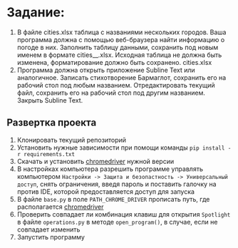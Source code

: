 # Задание:
1.	В файле cities.xlsx таблица с названиями нескольких городов. Ваша программа должна с помощью веб-браузера найти информацию о погоде в них. Заполнить таблицу данными, сохранить под новым именем в формате cities_</date>_</time>.xlsx. Исходная таблица не должна быть изменена, форматирование должно быть сохранено.
cities.xlsx
2.	Программа должна открыть приложение Subline Text или аналогичное. Записать стихотворение Бармаглот, сохранить его на рабочий стол под любым названием. Отредактировать текущий файл, сохранить его на рабочий стол под другим названием. Закрыть Subline Text.

## Развертка проекта
1. Клонировать текущий репозиторий
2. Установить нужные зависимости при помощи команды `pip install -r requirements.txt`
3. Скачать и установить [chromedriver](https://chromedriver.chromium.org) нужной версии
4. В настройках компьютера разрешить программе управлять компьютером `Настройки -> Защита и безопастность -> Универсальный доступ`, снять ограничения, введя пароль и поставить галочку на против IDE, которой предоставляется доступ для запуска
5. В файле `base.py` в поле `PATH_CHROME_DRIVER` прописать путь, где располагается [chromedriver](https://chromedriver.chromium.org)
6. Проверить совпадает ли комбинация клавиш для открытия `Spotlight` в файле  `operations.py` в методе `open_program()`, в случае, если не совпадает изменить
7. Запустить программу

